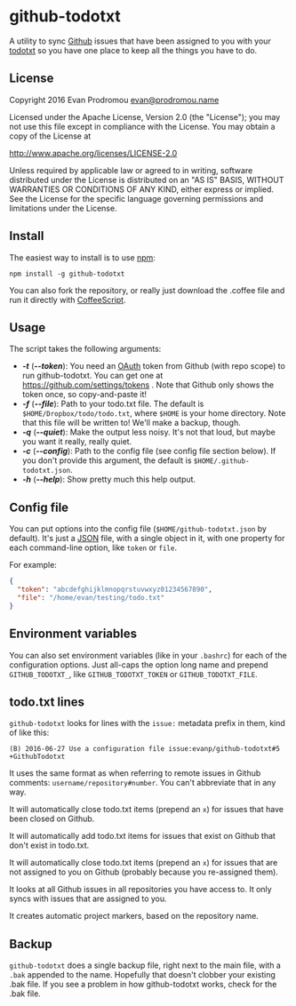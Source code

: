 github-todotxt
==============

A utility to sync [Github](https://github.com/) issues that have been assigned
to you with your [todotxt](http://todotxt.com/) so you have one place to keep
all the things you have to do.

License
-------

Copyright 2016 Evan Prodromou <evan@prodromou.name>

Licensed under the Apache License, Version 2.0 (the "License"); you may not use
this file except in compliance with the License. You may obtain a copy of the
License at

  http://www.apache.org/licenses/LICENSE-2.0

Unless required by applicable law or agreed to in writing, software distributed
under the License is distributed on an "AS IS" BASIS, WITHOUT WARRANTIES OR
CONDITIONS OF ANY KIND, either express or implied. See the License for the
specific language governing permissions and limitations under the License.

Install
-------

The easiest way to install is to use [npm](http://npmjs.org/):

```shell
npm install -g github-todotxt
```

You can also fork the repository, or really just download the .coffee file
and run it directly with [CoffeeScript](http://coffeescript.org/).

Usage
-----

The script takes the following arguments:

* ***-t*** (***--token***): You need an
  [OAuth](https://developer.github.com/v3/oauth/) token from Github (with repo scope) to
  run github-todotxt. You can get one at https://github.com/settings/tokens .
  Note that Github only shows the token once, so copy-and-paste it!
* ***-f*** (***--file***): Path to your todo.txt file. The default is
  `$HOME/Dropbox/todo/todo.txt`, where `$HOME` is your home directory. Note that
  this file will be written to! We'll make a backup, though.
* ***-q*** (***--quiet***): Make the output less noisy. It's not that loud, but
  maybe you want it really, really quiet.
* ***-c*** (***--config***): Path to the config file (see config file section
  below). If you don't provide this argument, the default is
  `$HOME/.github-todotxt.json`.
* ***-h*** (***--help***): Show pretty much this help output.

Config file
-----------

You can put options into the config file (`$HOME/github-todotxt.json` by
default). It's just a [JSON](http://json.org/) file, with a single object in it,
with one property for each command-line option, like `token` or `file`.

For example:

```json
{
  "token": "abcdefghijklmnopqrstuvwxyz01234567890",
  "file": "/home/evan/testing/todo.txt"
}
```

Environment variables
---------------------

You can also set environment variables (like in your `.bashrc`) for each of the
configuration options. Just all-caps the option long name and prepend
`GITHUB_TODOTXT_`, like `GITHUB_TODOTXT_TOKEN` or `GITHUB_TODOTXT_FILE`.

todo.txt lines
--------------

`github-todotxt` looks for lines with the `issue:` metadata prefix in them, kind
of like this:

```
(B) 2016-06-27 Use a configuration file issue:evanp/github-todotxt#5 +GithubTodotxt
```

It uses the same format as when referring to remote issues in Github comments:
`username/repository#number`. You can't abbreviate that in any way.

It will automatically close todo.txt items (prepend an `x`) for issues that have
been closed on Github.

It will automatically add todo.txt items for issues that exist on Github that
don't exist in todo.txt.

It will automatically close todo.txt items (prepend an `x`) for issues that are
not assigned to you on Github (probably because you re-assigned them).

It looks at all Github issues in all repositories you have access to. It only
syncs with issues that are assigned to you.

It creates automatic project markers, based on the repository name.

Backup
------

`github-todotxt` does a single backup file, right next to the main file, with a
`.bak` appended to the name. Hopefully that doesn't clobber your existing .bak
file. If you see a problem in how github-todotxt works, check for the .bak file.
